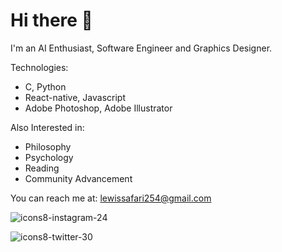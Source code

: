 # Hi there 👋

I'm an AI Enthusiast, Software Engineer and Graphics Designer.

Technologies:
- C, Python
- React-native, Javascript
- Adobe Photoshop, Adobe Illustrator

Also Interested in:

- Philosophy
- Psychology
- Reading
- Community Advancement

You can reach me at: lewissafari254@gmail.com 



![icons8-instagram-24](https://instagram.com/safarilewis)

![icons8-twitter-30](https://twitter.com/safarilewis)


<!--
**safarilewis/safarilewis** is a ✨ _special_ ✨ repository because its `README.md` (this file) appears on your GitHub profile.

Here are some ideas to get you started:

- 🔭 I’m currently working on ...
- 🌱 I’m currently learning ...
- 👯 I’m looking to collaborate on ...
- 🤔 I’m looking for help with ...
- 💬 Ask me about ...
- 📫 How to reach me: ...
- 😄 Pronouns: ...
- ⚡ Fun fact: ...
-->
